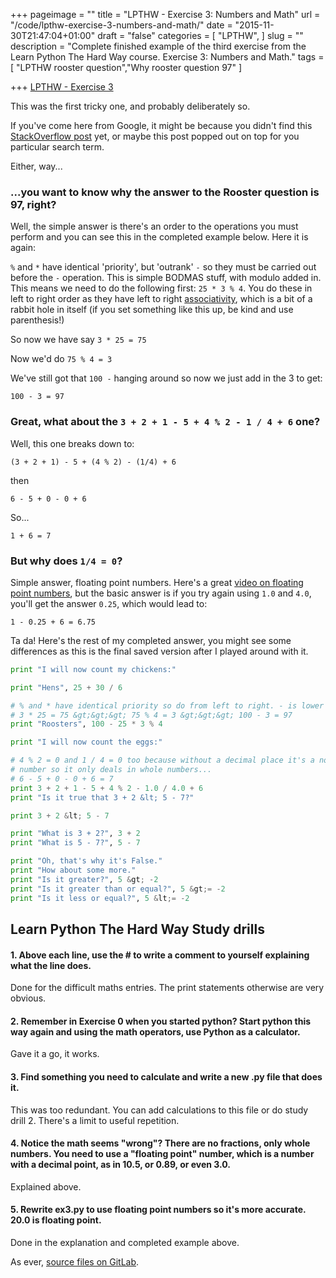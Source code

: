+++
pageimage = ""
title = "LPTHW - Exercise 3: Numbers and Math"
url = "/code/lpthw-exercise-3-numbers-and-math/"
date = "2015-11-30T21:47:04+01:00"
draft = "false"
categories = [
  "LPTHW",
]
slug = ""
description = "Complete finished example of the third exercise from the Learn Python The Hard Way course. Exercise 3: Numbers and Math."
tags = [
  "LPTHW rooster question","Why rooster question 97"
]

+++
[LPTHW - Exercise 3](http://learnpythonthehardway.org/book/ex3.html)

This was the first tricky one, and probably deliberately so. 

If you've come here from Google, it might be because you didn't find this [StackOverflow post](http://stackoverflow.com/questions/4729025/modulo-and-order-of-operation-in-python-zed-shaw-examples) yet, or maybe this post popped out on top for you particular search term. 

Either, way...

### ...you want to know why the answer to the Rooster question is 97, right?

Well, the simple answer is there's an order to the operations you must perform and you can see this in the completed example below. Here it is again:

`%` and `*` have identical 'priority', but 'outrank' `-` so they must be carried out before the `-` operation. This is simple BODMAS stuff, with modulo added in. This means we need to do the following first: `25 * 3 % 4`. You do these in left to right order as they have left to right [associativity](https://en.wikipedia.org/wiki/Operator_associativity), which is a bit of a rabbit hole in itself (if you set something like this up, be kind and use parenthesis!)

So now we have say `3 * 25 = 75`

Now we'd do `75 % 4 = 3`

We've still got that `100 -` hanging around so now we just add in the 3 to get:

`100 - 3 = 97`

### Great, what about the `3 + 2 + 1 - 5 + 4 % 2 - 1 / 4 + 6` one?

Well, this one breaks down to:

`(3 + 2 + 1) - 5 + (4 % 2) - (1/4) + 6`

then

`6 - 5 + 0 - 0 + 6`

So...

`1 + 6 = 7`

### <a id="floating"/></a> But why does `1/4 = 0`?

Simple answer, floating point numbers. Here's a great [video on floating point numbers](https://youtu.be/PZRI1IfStY0), but the basic answer is if you try again using `1.0` and `4.0`, you'll get the answer `0.25`, which would lead to:

`1 - 0.25 + 6 = 6.75`

Ta da! Here's the rest of my completed answer, you might see some differences as this is the final saved version after I played around with it.

```python
print "I will now count my chickens:"

print "Hens", 25 + 30 / 6

# % and * have identical priority so do from left to right. - is lower priority so...
# 3 * 25 = 75 &gt;&gt;&gt; 75 % 4 = 3 &gt;&gt;&gt; 100 - 3 = 97
print "Roosters", 100 - 25 * 3 % 4

print "I will now count the eggs:"

# 4 % 2 = 0 and 1 / 4 = 0 too because without a decimal place it's a non-floating point
# number so it only deals in whole numbers...
# 6 - 5 + 0 - 0 + 6 = 7
print 3 + 2 + 1 - 5 + 4 % 2 - 1.0 / 4.0 + 6
print "Is it true that 3 + 2 &lt; 5 - 7?"

print 3 + 2 &lt; 5 - 7

print "What is 3 + 2?", 3 + 2
print "What is 5 - 7?", 5 - 7

print "Oh, that's why it's False."
print "How about some more."
print "Is it greater?", 5 &gt; -2
print "Is it greater than or equal?", 5 &gt;= -2
print "Is it less or equal?", 5 &lt;= -2
```

## Learn Python The Hard Way Study drills

#### 1. Above each line, use the # to write a comment to yourself explaining what the line does.

Done for the difficult maths entries. The print statements otherwise are very obvious. 

#### 2. Remember in Exercise 0 when you started python? Start python this way again and using the math operators, use Python as a calculator.

Gave it a go, it works.

#### 3. Find something you need to calculate and write a new .py file that does it.

This was too redundant. You can add calculations to this file or do study drill 2. There's a limit to useful repetition.

#### 4. Notice the math seems "wrong"? There are no fractions, only whole numbers. You need to use a "floating point" number, which is a number with a decimal point, as in 10.5, or 0.89, or even 3.0.

Explained above. 

#### 5. Rewrite ex3.py to use floating point numbers so it's more accurate. 20.0 is floating point.

Done in the explanation and completed example above.

As ever, [source files on GitLab](https://gitlab.com/josharcher/LPTHW).
